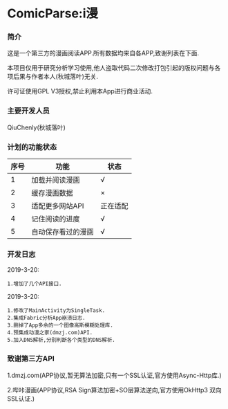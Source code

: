 # ComicParse:i漫
### 简介
这是一个第三方的漫画阅读APP.所有数据均来自各APP,致谢列表在下面.

本项目仅用于研究分析学习使用,他人盗取代码二次修改打包引起的版权问题与各项后果与作者本人(秋城落叶)无关.

许可证使用GPL V3授权,禁止利用本App进行商业活动.

### 主要开发人员
QiuChenly(秋城落叶)

### 计划的功能状态
| 序号 | 功能 | 状态 |
| ------ | ------ | ------ |
| 1 | 加载并阅读漫画 | √ |
| 2 | 缓存漫画数据 | × |
| 3 | 适配更多网站API | 正在适配 |
| 4 | 记住阅读的进度 | √ |
| 5 | 自动保存看过的漫画 | √ |

### 开发日志
2019-3-20:
```
1.增加了几个API接口.
```
2019-3-20:
```
1.修改了MainActivity为SingleTask.
2.集成Fabric分析App崩溃日志.
3.删掉了App多余的一个图像高斯模糊处理库.
4.预集成动漫之家(dmzj.com)API.
5.加入DNS解析,分别判断各个类型的DNS解析.
```
### 致谢第三方API
1.dmzj.com(APP协议,暂无算法加密,只有一个SSL认证,官方使用Async-Http库.)

2.哔咔漫画(APP协议,RSA Sign算法加密+SO层算法逆向,官方使用OkHttp3 双向SSL认证.)